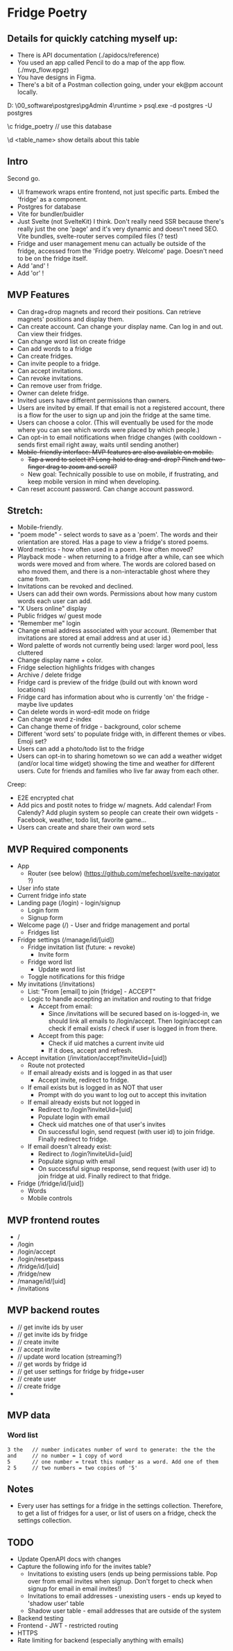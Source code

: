 # Fridge Poetry

## Details for quickly catching myself up:

-   There is API documentation (./apidocs/reference)
-   You used an app called Pencil to do a map of the app flow. (./mvp_flow.epgz)
-   You have designs in Figma.
-   There's a bit of a Postman collection going, under your ek@pm account locally.

D: \00_software\postgres\pgAdmin 4\runtime > psql.exe -d postgres -U postgres

\c fridge_poetry // use this database

\d <table_name> show details about this table

## Intro

Second go.

-   UI framework wraps entire frontend, not just specific parts. Embed the 'fridge' as a component.
-   Postgres for database
-   Vite for bundler/buidler
-   Just Svelte (not SvelteKit) I think. Don't really need SSR because there's really just the one 'page' and it's very dynamic and doesn't need SEO. Vite bundles, svelte-router serves compiled files (? test)
-   Fridge and user management menu can actually be outside of the fridge, accessed from the 'Fridge poetry. Welcome' page. Doesn't need to be on the fridge itself.
-   Add 'and' !
-   Add 'or' !

## MVP Features

-   Can drag+drop magnets and record their positions. Can retrieve magnets' positions and display them.
-   Can create account. Can change your display name. Can log in and out. Can view their fridges.
-   Can change word list on create fridge
-   Can add words to a fridge
-   Can create fridges.
-   Can invite people to a fridge.
-   Can accept invitations.
-   Can revoke invitations.
-   Can remove user from fridge.
-   Owner can delete fridge.
-   Invited users have different permissions than owners.
-   Users are invited by email. If that email is not a registered account, there is a flow for the user to sign up and join the fridge at the same time.
-   Users can choose a color. (This will eventually be used for the mode where you can see which words were placed by which people.)
-   Can opt-in to email notifications when fridge changes (with cooldown - sends first email right away, waits until sending another)
-   ~~Mobile-friendly interface: MVP features are also available on mobile.~~
    -   ~~Tap a word to select it? Long-hold to drag-and-drop? Pinch and two-finger drag to zoom and scroll?~~
    -   New goal: Technically possible to use on mobile, if frustrating, and keep mobile version in mind when developing.
-   Can reset account password. Can change account password.

## Stretch:

-   Mobile-friendly.
-   "poem mode" - select words to save as a 'poem'. The words and their orientation are stored. Has a page to view a fridge's stored poems.
-   Word metrics - how often used in a poem. How often moved?
-   Playback mode - when returning to a fridge after a while, can see which words were moved and from where. The words are colored based on who moved them, and there is a non-interactable ghost where they came from.
-   Invitations can be revoked and declined.
-   Users can add their own words. Permissions about how many custom words each user can add.
-   "X Users online" display
-   Public fridges w/ guest mode
-   "Remember me" login
-   Change email address associated with your account. (Remember that invitations are stored at email address and at user id.)
-   Word palette of words not currently being used: larger word pool, less cluttered
-   Change display name + color.
-   Fridge selection highlights fridges with changes
-   Archive / delete fridge
-   Fridge card is preview of the fridge (build out with known word locations)
-   Fridge card has information about who is currently 'on' the fridge - maybe live updates
-   Can delete words in word-edit mode on fridge
-   Can change word z-index
-   Can change theme of fridge - background, color scheme
-   Different 'word sets' to populate fridge with, in different themes or vibes. Emoji set?
-   Users can add a photo/todo list to the fridge
-   Users can opt-in to sharing hometown so we can add a weather widget (and/or local time widget) showing the time and weather for different users. Cute for friends and families who live far away from each other.

Creep:

-   E2E encrypted chat
-   Add pics and postit notes to fridge w/ magnets. Add calendar! From Calendy? Add plugin system so people can create their own widgets - Facebook, weather, todo list, favorite game...
-   Users can create and share their own word sets

## MVP Required components

-   App
    -   Router (see below) (https://github.com/mefechoel/svelte-navigator ?)
-   User info state
-   Current fridge info state
-   Landing page (/login) - login/signup
    -   Login form
    -   Signup form
-   Welcome page (/) - User and fridge management and portal
    -   Fridges list
-   Fridge settings (/manage/id/[uid])
    -   Fridge invitation list (future: + revoke)
        -   Invite form
    -   Fridge word list
        -   Update word list
    -   Toggle notifications for this fridge
-   My invitations (/invitations)
    -   List: "From [email] to join [fridge] - ACCEPT"
    -   Logic to handle accepting an invitation and routing to that fridge
        -   Accept from email:
            -   Since /invitations will be secured based on is-logged-in, we should link all emails to /login/accept. Then login/accept can check if email exists / check if user is logged in from there.
        -   Accept from this page:
            -   Check if uid matches a current invite uid
            -   If it does, accept and refresh.
-   Accept invitation (/invitation/accept?inviteUid=[uid])
    -   Route not protected
    -   If email already exists and is logged in as that user
        -   Accept invite, redirect to fridge.
    -   If email exists but is logged in as NOT that user
        -   Prompt with do you want to log out to accept this invitation
    -   If email already exists but not logged in
        -   Redirect to /login?inviteUid=[uid]
        -   Populate login with email
        -   Check uid matches one of that user's invites
        -   On successful login, send request (with user id) to join fridge. Finally redirect to fridge.
    -   If email doesn't already exist:
        -   Redirect to /login?inviteUid=[uid]
        -   Populate signup with email
        -   On successful signup response, send request (with user id) to join fridge at uid. Finally redirect to that fridge.
-   Fridge (/fridge/id/[uid])
    -   Words
    -   Mobile controls

## MVP frontend routes

-   /
-   /login
-   /login/accept
-   /login/resetpass
-   /fridge/id/[uid]
-   /fridge/new
-   /manage/id/[uid]
-   /invitations

## MVP backend routes

-   // get invite ids by user
-   // get invite ids by fridge
-   // create invite
-   // accept invite
-   // update word location (streaming?)
-   // get words by fridge id
-   // get user settings for fridge by fridge+user
-   // create user
-   // create fridge
-

## MVP data

### Word list

```
3 the   // number indicates number of word to generate: the the the
and     // no number = 1 copy of word
5       // one number = treat this number as a word. Add one of them
2 5     // two numbers = two copies of '5'

```

## Notes

-   Every user has settings for a fridge in the settings collection. Therefore, to get a list of fridges for a user, or list of users on a fridge, check the settings collection.

## TODO

-   Update OpenAPI docs with changes
-   Capture the following info for the invites table?
    -   Invitations to existing users (ends up being permissions table. Pop over from email invites when signup. Don't forget to check when signup for email in email invites!)
    -   Invitations to email addresses - unexisting users - ends up keyed to 'shadow user' table
    -   Shadow user table - email addresses that are outside of the system
-   Backend testing
-   Frontend - JWT - restricted routing
-   HTTPS
-   Rate limiting for backend (especially anything with emails)
